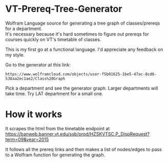 # VT-Prereq-Tree-Generator
Wolfram Language source for generating a tree graph of classes/prereqs for a department.  
It's necessary because it's hard sometimes to figure out prereqs for courses
quickly on VT's timetable of classes.


This is my first go at a functional language.  I'd appreciate any feedback on my style.

Go to the generator at this link:
    
    https://www.wolframcloud.com/objects/user-f5b01625-1be5-47ac-8cd6-538aa2ec1ae2/Class%20Graph

Pick a department and see the generator graph.  Larger departments will take time.  Try LAT department for a small one.

# How it works

It scrapes the html from the timetable endpoint at https://banweb.banner.vt.edu/ssb/prod/HZSKVTSC.P_DispRequest?term=09&year=2015

It follows all the prereq links and then makes a list of nodes/edges to pass to a Wolfram
function for generating the graph.


